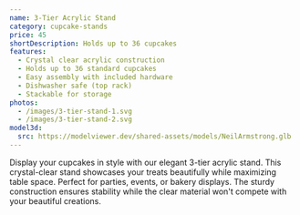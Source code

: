 ```yaml
---
name: 3-Tier Acrylic Stand
category: cupcake-stands
price: 45
shortDescription: Holds up to 36 cupcakes
features:
  - Crystal clear acrylic construction
  - Holds up to 36 standard cupcakes
  - Easy assembly with included hardware
  - Dishwasher safe (top rack)
  - Stackable for storage
photos:
  - /images/3-tier-stand-1.svg
  - /images/3-tier-stand-2.svg
model3d:
  src: https://modelviewer.dev/shared-assets/models/NeilArmstrong.glb
---
```


Display your cupcakes in style with our elegant 3-tier acrylic stand.
This crystal-clear stand showcases your treats beautifully while maximizing table space.
Perfect for parties, events, or bakery displays.
The sturdy construction ensures stability while the clear material won't compete with your beautiful creations.